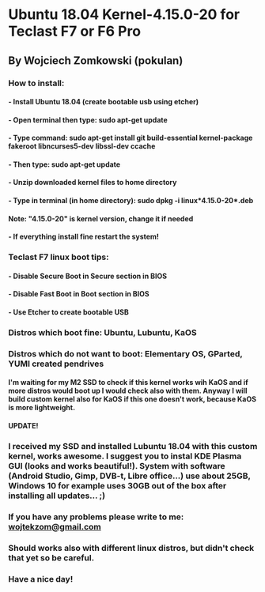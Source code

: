 # Ubuntu 18.04 Kernel-4.15.0-20 for Teclast F7 or F6 Pro
## By Wojciech Zomkowski (pokulan)

### How to install:
#### - Install Ubuntu 18.04 (create bootable usb using etcher)
#### - Open terminal then type: sudo apt-get update
#### - Type command: sudo apt-get install git build-essential kernel-package fakeroot libncurses5-dev libssl-dev ccache
#### - Then type: sudo apt-get update
#### - Unzip downloaded kernel files to home directory
#### - Type in terminal (in home directory): sudo dpkg -i linux\*4.15.0-20\*.deb
#### Note: "4.15.0-20" is kernel version, change it if needed
#### - If everything install fine restart the system! 

### Teclast F7 linux boot tips:
#### - Disable Secure Boot in Secure section in BIOS
#### - Disable Fast Boot in Boot section in BIOS
#### - Use Etcher to create bootable USB

### Distros which boot fine: Ubuntu, Lubuntu, KaOS
### Distros which do not want to boot: Elementary OS, GParted, YUMI created pendrives

#### I'm waiting for my M2 SSD to check if this kernel works wih KaOS and if more distros would boot up I would check also with them. Anyway I will build custom kernel also for KaOS if this one doesn't work, because KaOS is more lightweight.

#### UPDATE!
### I received my SSD and installed Lubuntu 18.04 with this custom kernel, works awesome. I suggest you to instal KDE Plasma GUI (looks and works beautiful!). System with software (Android Studio, Gimp, DVB-t, Libre office...) use about 25GB, Windows 10 for example uses 30GB out of the box after installing all updates... ;)

### If you have any problems please write to me: wojtekzom@gmail.com
### Should works also with different linux distros, but didn't check that yet so be careful.
### Have a nice day!
